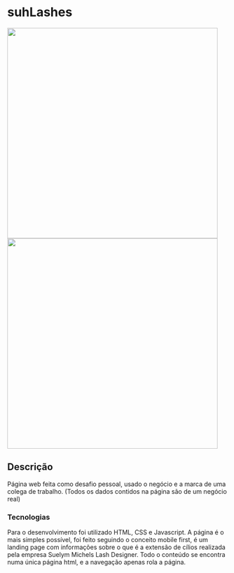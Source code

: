 # suhLashes
<div styles="display: flex;">
  
<img src="https://user-images.githubusercontent.com/20481087/173927794-48406bfc-8c34-40cd-8a27-9a9053d3296c.gif" width="480"/>
 
<img src="https://user-images.githubusercontent.com/20481087/173927843-979d1d76-1a87-4887-b16e-46f65b9b0fcd.gif" height="480"/>
  </div>
  
## Descrição
Página web feita como desafio pessoal, usado o negócio e a marca de uma colega de trabalho. (Todos os dados contidos na página são de um negócio real)

### Tecnologias
Para o desenvolvimento foi utilizado HTML, CSS e Javascript. A página é o mais simples possível, foi feito seguindo o conceito mobile first, é um landing page com informações sobre o que é a extensão de cílios realizada pela empresa Suelym Michels Lash Designer.
Todo o conteúdo se encontra numa única página html, e a navegação apenas rola a página.
